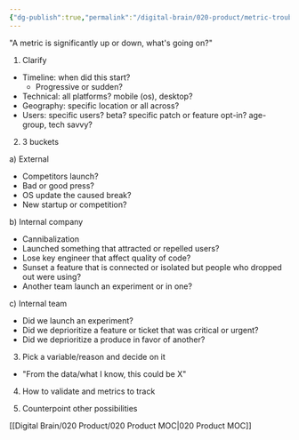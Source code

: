 ```yaml
---
{"dg-publish":true,"permalink":"/digital-brain/020-product/metric-troubleshooting/"}
---
```


"A metric is significantly up or down, what's going on?"

1) Clarify
- Timeline: when did this start?
	- Progressive or sudden?
- Technical: all platforms? mobile (os), desktop?
- Geography: specific location or all across?
- Users: specific users? beta? specific patch or feature opt-in? age-group, tech savvy?

2) 3 buckets

a) External
- Competitors launch?
- Bad or good press?
- OS update the caused break?
- New startup or competition?

b) Internal company
- Cannibalization
- Launched something that attracted or repelled users?
- Lose key engineer that affect quality of code?
- Sunset a feature that is connected or isolated but people who dropped out were using?
- Another team launch an experiment or in one?

c) Internal team
- Did we launch an experiment?
- Did we deprioritize a feature or ticket that was critical or urgent?
- Did we deprioritize a produce in favor of another?

3) Pick a variable/reason and decide on it
- "From the data/what I know, this could be X"

4) How to validate and metrics to track

5) Counterpoint other possibilities

[[Digital Brain/020 Product/020 Product MOC\|020 Product MOC]]